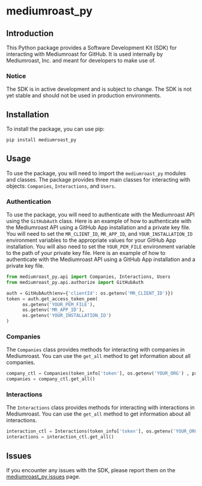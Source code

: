 # mediumroast_py

## Introduction

This Python package provides a Software Development Kit (SDK) for interacting with Mediumroast for GitHub. It is used internally by Mediumroast, Inc. and meant for developers to make use of.

### Notice
The SDK is in active development and is subject to change. The SDK is not yet stable and should not be used in production environments. 

## Installation

To install the package, you can use pip:

```bash
pip install mediumroast_py
```

## Usage
To use the package, you will need to import the `mediumroast_py` modules and classes. The package provides three main classes for interacting with objects: `Companies`, `Interactions`, and `Users`.

### Authentication
To use the package, you will need to authenticate with the Mediumroast API using the `GitHubAuth` class. Here is an example of how to authenticate with the Mediumroast API using a GitHub App installation and a private key file. You will need to set the `MR_CLIENT_ID`, `MR_APP_ID`, and `YOUR_INSTALLATION_ID` environment variables to the appropriate values for your GitHub App installation. You will also need to set the `YOUR_PEM_FILE` environment variable to the path of your private key file. Here is an example of how to authenticate with the Mediumroast API using a GitHub App installation and a private key file.

```python
from mediumroast_py.api import Companies, Interactions, Users
from mediumroast_py.api.authorize import GitHubAuth

auth = GitHubAuth(env={'clientId': os.getenv('MR_CLIENT_ID')})
token = auth.get_access_token_pem(
      os.getenv('YOUR_PEM_FILE'), 
      os.getenv('MR_APP_ID'), 
      os.getenv('YOUR_INSTALLATION_ID')
)
```

### Companies
The `Companies` class provides methods for interacting with companies in Mediumroast. You can use the `get_all` method to get information about all companies.

```python
company_ctl = Companies(token_info['token'], os.getenv('YOUR_ORG') , process_name)
companies = company_ctl.get_all()
```

### Interactions
The `Interactions` class provides methods for interacting with interactions in Mediumroast. You can use the `get_all` method to get information about all interactions.

```python
interaction_ctl = Interactions(token_info['token'], os.getenv('YOUR_ORG') , process_name)
interactions = interaction_ctl.get_all()
```

## Issues
If you encounter any issues with the SDK, please report them on the [mediumroast_py issues](https://github.com/mediumroast/mediumroast_py/issues) page.
